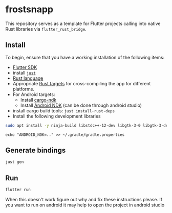 # frostsnapp

This repository serves as a template for Flutter projects calling into native Rust
libraries via `flutter_rust_bridge`.

## Install

To begin, ensure that you have a working installation of the following items:
- [Flutter SDK](https://docs.flutter.dev/get-started/install)
- install [`just`](https://github.com/casey/just)
- [Rust language](https://rustup.rs/)
- Appropriate [Rust targets](https://rust-lang.github.io/rustup/cross-compilation.html) for cross-compiling the app for different platforms.
- For Android targets:
    - Install [cargo-ndk](https://github.com/bbqsrc/cargo-ndk#installing)
    - Install [Android NDK](https://github.com/android/ndk/wiki) (can be done through android studio)
- install cargo build tools: `just install-rust-deps`
- Install the following development libraries

``` sh
sudo apt install -y ninja-build libstdc++-12-dev libgtk-3-0 libgtk-3-dev libudev-dev
```

```
echo "ANDROID_NDK=.." >> ~/.gradle/gradle.properties
```

## Generate bindings

``` sh
just gen
```

## Run

``` sh
flutter run
```

When this doesn't work figure out why and fix these instructions please. If you want to run on android it may help to open the project in android studio
